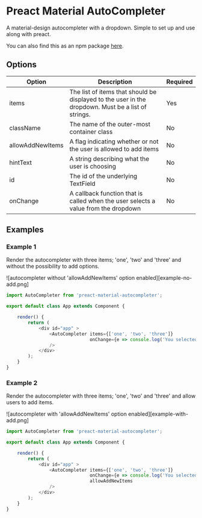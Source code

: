 # Preact Material AutoCompleter
A material-design autocompleter with a dropdown. Simple to set up and use along with preact.

You can also find this as an npm package [here](https://www.npmjs.com/package/preact-material-autocompleter).

## Options
| Option | Description | Required |
| ------ | ----------- | -------- |
| items  | The list of items that should be displayed to the user in the dropdown. Must be a list of strings. | Yes |
| className | The name of the outer-most container class | No |
| allowAddNewItems | A flag indicating whether or not the user is allowed to add items | No |
| hintText | A string describing what the user is choosing | No |
| id | The id of the underlying TextField | No |
| onChange | A callback function that is called when the user selects a value from the dropdown | No |

## Examples

### Example 1
Render the autocompleter with three items; 'one', 'two' and 'three' and without the possibility to add options.

![autocompleter without 'allowAddNewItems' option enabled][example-no-add.png]

```javascript
import AutoCompleter from 'preact-material-autocompleter';

export default class App extends Component {

	render() {
		return (
			<div id="app" >
				<AutoCompleter items={['one', 'two', 'three']}
							   onChange={e => console.log('You selected' + e.target.value)} hintText="Select an item"
				/>
			</div>
		);
	}
}
```

### Example 2
Render the autocompleter with three items; 'one', 'two' and 'three' and allow users to add items.

![autocompleter with 'allowAddNewItems' option enabled][example-with-add.png]

```javascript
import AutoCompleter from 'preact-material-autocompleter';

export default class App extends Component {

	render() {
		return (
			<div id="app" >
				<AutoCompleter items={['one', 'two', 'three']}
							   onChange={e => console.log('You selected' + e.target.value)} hintText="Select an item"
							   allowAddNewItems
				/>
			</div>
		);
	}
}
```